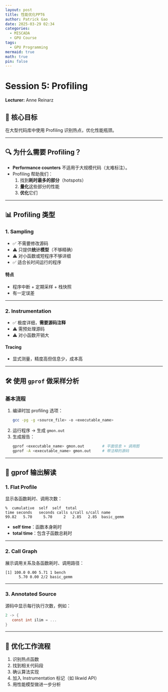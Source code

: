 ```yaml
---
layout: post
title: 性能优化PPT6
author: Patrick Gao
date: 2025-03-29 02:34
categories:
  - MISCADA
  - GPU Course
tags:
  - GPU Programming
mermaid: true
math: true
pin: false
---
```


# Session 5: Profiling  
**Lecturer:** Anne Reinarz

## 🧠 核心目标
在大型代码库中使用 Profiling 识别热点，优化性能瓶颈。

---

## 🔍 为什么需要 Profiling？
- **Performance counters** 不适用于大规模代码（太难标注）。
- Profiling 帮助我们：
  1. 找到**耗时最多的部分**（hotspots）
  2. **量化**这些部分的性能
  3. **优化**它们

---

## 📊 Profiling 类型

### 1. Sampling
- ✅ 不需要修改源码
- ⚠️ 只提供**统计模型**（不够精确）
- ⚠️ 对小函数或短程序不够详细
- ✅ 适合长时间运行的程序

#### 特点
- 程序中断 + 定期采样 + 栈快照
- 有一定误差

---

### 2. Instrumentation
- ✅ 极度详细，**需要源码注释**
- ⚠️ 需预处理源码
- ⚠️ 对小函数开销大

#### Tracing
- 显式测量，精度高但信息少，成本高

---

## 🛠 使用 `gprof` 做采样分析

### 基本流程
1. 编译时加 profiling 选项：
   ```bash
   gcc -pg -g <source_file> -o <executable_name>
   ```
2. 运行程序 → 生成 `gmon.out`
3. 生成报告：
   ```bash
   gprof <executable_name> gmon.out        # 平面信息 + 调用图
   gprof -A <executable_name> gmon.out     # 带注释的源码
   ```

---

## 📄 gprof 输出解读

### 1. Flat Profile
显示各函数耗时、调用次数：
```
%  cumulative  self  self  total
time seconds   seconds calls s/call s/call name
99.82   5.70     5.70     2   2.85   2.85  basic_gemm
```

- **self time**：函数本身耗时
- **total time**：包含子函数总耗时

---

### 2. Call Graph
展示调用关系及各函数耗时、调用路径：
```
[1] 100.0 0.00 5.71 1 bench
      5.70 0.00 2/2 basic_gemm
```

---

### 3. Annotated Source
源码中显示每行执行次数，例如：
```c
2 -> {
   const int ilim = ...
}
```

---

## 🧩 优化工作流程

1. 识别热点函数
2. 找到相关代码段
3. 确认算法实现
4. 加入 Instrumentation 标记（如 likwid API）
5. 用性能模型做进一步分析


